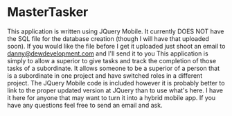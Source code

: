 # MasterTasker
This application is written using JQuery Mobile.
It currently DOES NOT have the SQL file for the database creation (though I will have that uploaded soon). If you would like the file before I get it uploaded just shoot an email to danny@dewdevelopment.com and I'll send it to you
This application is simply to allow a superior to give tasks and track the completion of those tasks of a subordinate. It allows someone to be a superior of a person that is a subordinate in one project and have switched roles in a different project.
The JQuery Mobile code is included however it is probably better to link to the proper updated version at JQuery than to use what's here. I have it here for anyone that may want to turn it into a hybrid mobile app.
If you have any questions feel free to send an email and ask.
